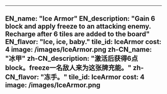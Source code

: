 ---

EN_name: "Ice Armor"
EN_description: "Gain 6 block and apply freeze to an attacking enemy.  Recharge after 6 tiles are added to the board"
EN_flavor: "Ice, ice, baby."
tile_id: IceArmor
cost: 4
image: /images/IceArmor.png
zh-CN_name: "冰甲"
zh-CN_description: "激活后获得6点block。freeze一名敌人来为这张牌充能。"
zh-CN_flavor: "冻手。"
tile_id: IceArmor
cost: 4
image: /images/IceArmor.png
---